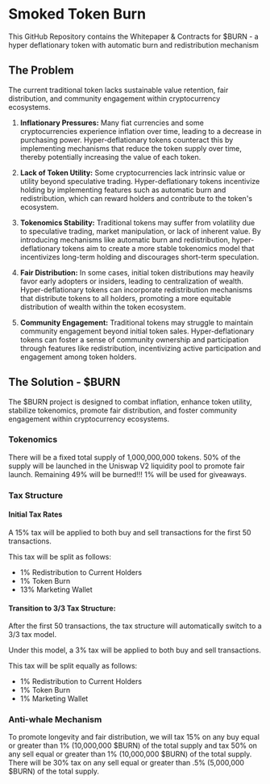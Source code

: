 # Smoked Token Burn

This GitHub Repository contains the Whitepaper & Contracts for $BURN - a hyper deflationary token with automatic burn and redistribution mechanism

## The Problem

The current traditional token lacks sustainable value retention, fair distribution, and community engagement within cryptocurrency ecosystems.

1. **Inflationary Pressures:** Many fiat currencies and some cryptocurrencies experience inflation over time, leading to a decrease in purchasing power. Hyper-deflationary tokens counteract this by implementing mechanisms that reduce the token supply over time, thereby potentially increasing the value of each token.

2. **Lack of Token Utility:** Some cryptocurrencies lack intrinsic value or utility beyond speculative trading. Hyper-deflationary tokens incentivize holding by implementing features such as automatic burn and redistribution, which can reward holders and contribute to the token's ecosystem.
3. **Tokenomics Stability:** Traditional tokens may suffer from volatility due to speculative trading, market manipulation, or lack of inherent value. By introducing mechanisms like automatic burn and redistribution, hyper-deflationary tokens aim to create a more stable tokenomics model that incentivizes long-term holding and discourages short-term speculation.
4. **Fair Distribution:** In some cases, initial token distributions may heavily favor early adopters or insiders, leading to centralization of wealth. Hyper-deflationary tokens can incorporate redistribution mechanisms that distribute tokens to all holders, promoting a more equitable distribution of wealth within the token ecosystem.
5. **Community Engagement:** Traditional tokens may struggle to maintain community engagement beyond initial token sales. Hyper-deflationary tokens can foster a sense of community ownership and participation through features like redistribution, incentivizing active participation and engagement among token holders.

## The Solution - $BURN

The $BURN project is designed to combat inflation, enhance token utility, stabilize tokenomics, promote fair distribution, and foster community engagement within cryptocurrency ecosystems.

### Tokenomics

There will be a fixed total supply of 1,000,000,000 tokens. 50% of the supply will be launched in the Uniswap V2 liquidity pool to promote fair launch. Remaining 49% will be burned!!! 1% will be used for giveaways.

### Tax Structure

#### Initial Tax Rates

A 15% tax will be applied to both buy and sell transactions for the first 50 transactions.

This tax will be split as follows:
- 1% Redistribution to Current Holders
- 1% Token Burn
- 13% Marketing Wallet

#### Transition to 3/3 Tax Structure:
After the first 50 transactions, the tax structure will automatically switch to a 3/3 tax model.

Under this model, a 3% tax will be applied to both buy and sell transactions.

This tax will be split equally as follows:
- 1% Redistribution to Current Holders
- 1% Token Burn
- 1% Marketing Wallet

### Anti-whale Mechanism
To promote longevity and fair distribution, we will tax 15% on any buy equal or greater than 1% (10,000,000 $BURN) of the total supply and tax 50% on any sell equal or greater than 1% (10,000,000 $BURN) of the total supply. There will be 30% tax on any sell equal or greater than .5% (5,000,000 $BURN) of the total supply.
